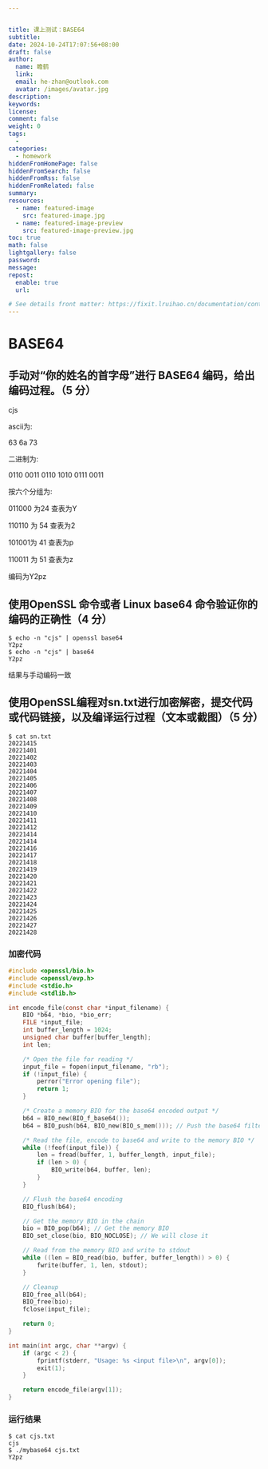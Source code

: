 ```yaml
---


title: 课上测试：BASE64
subtitle:
date: 2024-10-24T17:07:56+08:00
draft: false
author:
  name: 瞻鹤
  link:
  email: he-zhan@outlook.com
  avatar: /images/avatar.jpg
description:
keywords:
license:
comment: false
weight: 0
tags:
  - 
categories:
  - homework
hiddenFromHomePage: false
hiddenFromSearch: false
hiddenFromRss: false
hiddenFromRelated: false
summary:
resources:
  - name: featured-image
    src: featured-image.jpg
  - name: featured-image-preview
    src: featured-image-preview.jpg
toc: true
math: false
lightgallery: false
password:
message:
repost:
  enable: true
  url:

# See details front matter: https://fixit.lruihao.cn/documentation/content-management/introduction/#front-matter
---
```


<!--more-->	

# BASE64

## 手动对“你的姓名的首字母”进行 BASE64 编码，给出编码过程。（5 分）

cjs

ascii为:

63 6a 73

二进制为:

0110 0011 0110 1010 0111 0011

按六个分组为:

011000 为24 查表为Y

110110 为 54 查表为2

101001为 41 查表为p

110011 为 51 查表为z

编码为Y2pz

## 使用OpenSSL 命令或者 Linux base64 命令验证你的编码的正确性（4 分）

~~~ shell
$ echo -n "cjs" | openssl base64
Y2pz
$ echo -n "cjs" | base64
Y2pz
~~~

结果与手动编码一致

## 使用OpenSSL编程对sn.txt进行加密解密，提交代码或代码链接，以及编译运行过程（文本或截图）（5 分）

~~~ shell
$ cat sn.txt
20221415
20221401
20221402
20221403
20221404
20221405
20221406
20221407
20221408
20221409
20221410
20221411
20221412
20221414
20221414
20221416
20221417
20221418
20221419
20221420
20221421
20221422
20221423
20221424
20221425
20221426
20221427
20221428
~~~

### 加密代码
~~~ c
#include <openssl/bio.h>
#include <openssl/evp.h>
#include <stdio.h>
#include <stdlib.h>

int encode_file(const char *input_filename) {
    BIO *b64, *bio, *bio_err;
    FILE *input_file;
    int buffer_length = 1024;
    unsigned char buffer[buffer_length];
    int len;

    /* Open the file for reading */
    input_file = fopen(input_filename, "rb");
    if (!input_file) {
        perror("Error opening file");
        return 1;
    }

    /* Create a memory BIO for the base64 encoded output */
    b64 = BIO_new(BIO_f_base64());
    b64 = BIO_push(b64, BIO_new(BIO_s_mem())); // Push the base64 filter into the chain

    /* Read the file, encode to base64 and write to the memory BIO */
    while (!feof(input_file)) {
        len = fread(buffer, 1, buffer_length, input_file);
        if (len > 0) {
            BIO_write(b64, buffer, len);
        }
    }

    // Flush the base64 encoding
    BIO_flush(b64);

    // Get the memory BIO in the chain
    bio = BIO_pop(b64); // Get the memory BIO
    BIO_set_close(bio, BIO_NOCLOSE); // We will close it

    // Read from the memory BIO and write to stdout
    while ((len = BIO_read(bio, buffer, buffer_length)) > 0) {
        fwrite(buffer, 1, len, stdout);
    }

    // Cleanup
    BIO_free_all(b64);
    BIO_free(bio);
    fclose(input_file);

    return 0;
}

int main(int argc, char **argv) {
    if (argc < 2) {
        fprintf(stderr, "Usage: %s <input file>\n", argv[0]);
        exit(1);
    }

    return encode_file(argv[1]);
}
~~~
### 运行结果

~~~ shell
$ cat cjs.txt
cjs
$ ./mybase64 cjs.txt
Y2pz
~~~

